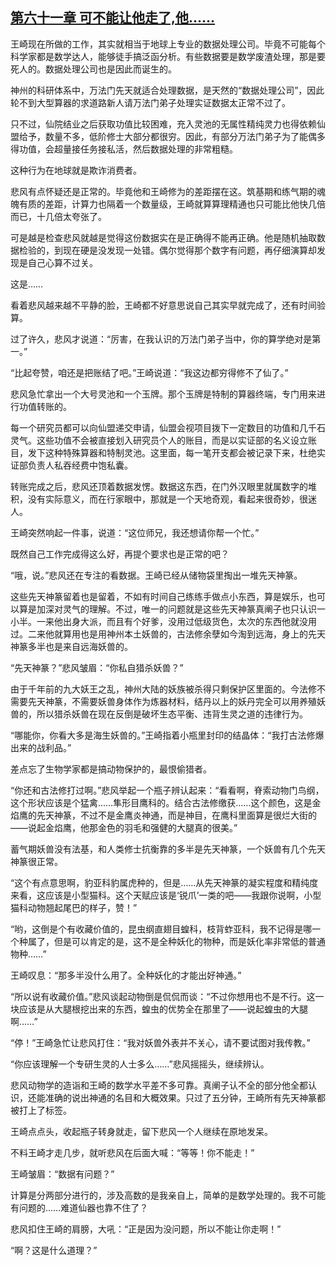 ## [第六十一章 可不能让他走了,他……](https://www.xxbiquge.com/11_11207/8851731.html)


  王崎现在所做的工作，其实就相当于地球上专业的数据处理公司。毕竟不可能每个科学家都是数学达人，能够徒手搞泛函分析。有些数据要是数学废渣处理，那是要死人的。数据处理公司也是因此而诞生的。

  神州的科研体系中，万法门先天就适合处理数据，是天然的“数据处理公司”，因此轮不到大型算器的求道路新人请万法门弟子处理实证数据太正常不过了。

  只不过，仙院结业之后获取功值比较困难，充入灵池的无属性精纯灵力也得依赖仙盟给予，数量不多，低阶修士大部分都很穷。因此，有部分万法门弟子为了能偶多得功值，会超量接任务接私活，然后数据处理的非常粗糙。

  这种行为在地球就是欺诈消费者。

  悲风有点怀疑还是正常的。毕竟他和王崎修为的差距摆在这。筑基期和练气期的魂魄有质的差距，计算力也隔着一个数量级，王崎就算算理精通也只可能比他快几倍而已，十几倍太夸张了。

  可是越是检查悲风就越是觉得这份数据实在是正确得不能再正确。他是随机抽取数据检验的，到现在硬是没发现一处错。偶尔觉得那个数字有问题，再仔细演算却发现是自己心算不过关。

  这是……

  看着悲风越来越不平静的脸，王崎都不好意思说自己其实早就完成了，还有时间验算。

  过了许久，悲风才说道：“厉害，在我认识的万法门弟子当中，你的算学绝对是第一。”

  “比起夸赞，咱还是把账结了吧。”王崎说道：“我这边都穷得修不了仙了。”

  悲风急忙拿出一个大号灵池和一个玉牌。那个玉牌是特制的算器终端，专门用来进行功值转账的。

  每一个研究员都可以向仙盟递交申请，仙盟会视项目拨下一定数目的功值和几千石灵气。这些功值不会被直接划入研究员个人的账目，而是以实证部的名义设立账目，发下这种特殊算器和特制灵池。这里面，每一笔开支都会被记录下来，杜绝实证部负责人私吞经费中饱私囊。

  转账完成之后，悲风还顶着数据发愣。数据这东西，在门外汉眼里就属数字的堆积，没有实际意义，而在行家眼中，那就是一个天地奇观，看起来很奇妙，很迷人。

  王崎突然响起一件事，说道：“这位师兄，我还想请你帮一个忙。”

  既然自己工作完成得这么好，再提个要求也是正常的吧？

  “哦，说。”悲风还在专注的看数据。王崎已经从储物袋里掏出一堆先天神篆。

  这些先天神篆留着也是留着，不如有时间自己练练手做点小东西，算是娱乐，也可以算是加深对灵气的理解。不过，唯一的问题就是这些先天神篆真阐子也只认识一小半。一来他出身大派，而且有个好爹，没用过低级货色，太次的东西他就没用过。二来他就算用也是用神州本土妖兽的，古法修余孽如今淘到远海，身上的先天神篆多半也是来自远海妖兽的。

  “先天神篆？”悲风皱眉：“你私自猎杀妖兽？”

  由于千年前的九大妖王之乱，神州大陆的妖族被杀得只剩保护区里面的。今法修不需要先天神篆，不需要妖兽身体作为炼器材料，结丹以上的妖丹完全可以用养殖妖兽的，所以猎杀妖兽在现在反倒是破坏生态平衡、违背生灵之道的违律行为。

  “哪能你，你看大多是海生妖兽的。”王崎指着小瓶里封印的结晶体：“我打古法修爆出来的战利品。”

  差点忘了生物学家都是搞动物保护的，最恨偷猎者。

  “你还和古法修打过啊。”悲风举起一个瓶子辨认起来：“看看啊，脊索动物门鸟纲，这个形状应该是个猛禽……隼形目鹰科的。结合古法修缴获……这个颜色，这是金焰鹰的先天神篆，不过不是金鹰炎神通，而是神目，在鹰科里面算是很烂大街的——说起金焰鹰，他那金色的羽毛和强健的大腿真的很美。”

  蓄气期妖兽没有法基，和人类修士抗衡靠的多半是先天神篆，一个妖兽有几个先天神篆很正常。

  “这个有点意思啊，豹亚科豹属虎种的，但是……从先天神篆的凝实程度和精纯度来看，这应该是小型猫科。这个天赋应该是‘锐爪’一类的吧——我跟你说啊，小型猫科动物翘起尾巴的样子，赞！”

  “哟，这倒是个有收藏价值的，昆虫纲直翅目蝗科，枝背蚱亚科，我不记得是哪一个种属了，但是可以肯定的是，这不是全种妖化的物种，而是妖化率非常低的普通物种……”

  王崎叹息：“那多半没什么用了。全种妖化的才能出好神通。”

  “所以说有收藏价值。”悲风谈起动物倒是侃侃而谈：“不过你想用也不是不行。这一块应该是从大腿根挖出来的东西，蝗虫的优势全在那里了——说起蝗虫的大腿啊……”

  “停！”王崎急忙让悲风打住：“我对妖兽外表并不关心，请不要试图对我传教。”

  “你应该理解一个专研生灵的人士多么……”悲风摇摇头，继续辨认。

  悲风动物学的造诣和王崎的数学水平差不多可靠。真阐子认不全的部分他全都认识，还能准确的说出神通的名目和大概效果。只过了五分钟，王崎所有先天神篆都被打上了标签。

  王崎点点头，收起瓶子转身就走，留下悲风一个人继续在原地发呆。

  不料王崎才走几步，就听悲风在后面大喊：“等等！你不能走！”

  王崎皱眉：“数据有问题？”

  计算是分两部分进行的，涉及高数的是我亲自上，简单的是数学处理的。我不可能有问题的……难道仙器也靠不住了？

  悲风扣住王崎的肩膀，大吼：“正是因为没问题，所以不能让你走啊！”

  “啊？这是什么道理？”
